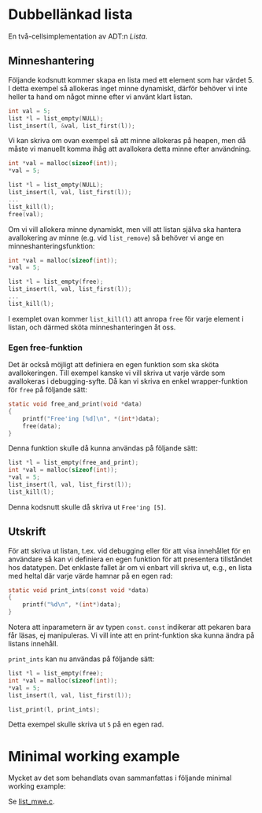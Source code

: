 # Dubbellänkad lista
En två-cellsimplementation av ADT:n _Lista_.

## Minneshantering

Följande kodsnutt kommer skapa en lista med ett element som har värdet 5. I
detta exempel så allokeras inget minne dynamiskt, därför behöver vi inte heller
ta hand om något minne efter vi använt klart listan.

```c
int val = 5;
list *l = list_empty(NULL);
list_insert(l, &val, list_first(l));
```

Vi kan skriva om ovan exempel så att minne allokeras på heapen, men då måste vi
manuellt komma ihåg att avallokera detta minne efter användning.

```c
int *val = malloc(sizeof(int));
*val = 5;

list *l = list_empty(NULL);
list_insert(l, val, list_first(l));
...
list_kill(l);
free(val);
```

Om vi vill allokera minne dynamiskt, men vill att listan själva ska hantera
avallokering av minne (e.g. vid `list_remove`) så behöver vi ange en
minneshanteringsfunktion:
```c
int *val = malloc(sizeof(int));
*val = 5;

list *l = list_empty(free);
list_insert(l, val, list_first(l));
...
list_kill(l);
```

I exemplet ovan kommer `list_kill(l)` att anropa `free` för varje element i
listan, och därmed sköta minneshanteringen åt oss.

### Egen free-funktion

Det är också möjligt att definiera en egen funktion som ska sköta
avallokeringen. Till exempel kanske vi vill skriva ut varje värde som
avallokeras i debugging-syfte. Då kan vi skriva en enkel wrapper-funktion för
`free` på följande sätt:

```c
static void free_and_print(void *data)
{
	printf("Free'ing [%d]\n", *(int*)data);
	free(data);
}
```

Denna funktion skulle då kunna användas på följande sätt:

```c
list *l = list_empty(free_and_print);
int *val = malloc(sizeof(int));
*val = 5;
list_insert(l, val, list_first(l));
list_kill(l);
```

Denna kodsnutt skulle då skriva ut `Free'ing [5]`.


## Utskrift

För att skriva ut listan, t.ex. vid debugging eller för att visa innehållet för
en användare så kan vi definiera en egen funktion för att presentera tillståndet
hos datatypen. Det enklaste fallet är om vi enbart vill skriva ut, e.g., en
lista med heltal där varje värde hamnar på en egen rad:

```c
static void print_ints(const void *data)
{
	printf("%d\n", *(int*)data);
}
```

Notera att inparametern är av typen `const`. `const` indikerar att pekaren bara
får läsas, ej manipuleras. Vi vill inte att en print-funktion ska kunna ändra på
listans innehåll.

`print_ints` kan nu användas på följande sätt:

```c
list *l = list_empty(free);
int *val = malloc(sizeof(int));
*val = 5;
list_insert(l, val, list_first(l));

list_print(l, print_ints);
```

Detta exempel skulle skriva ut `5` på en egen rad.


# Minimal working example

Mycket av det som behandlats ovan sammanfattas i följande minimal working
example:

Se [list_mwe.c](list_mwe.c).

